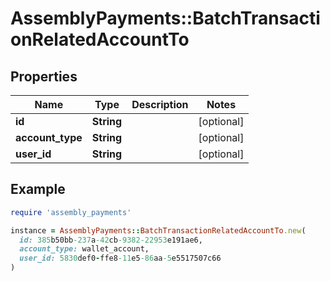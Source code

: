 # AssemblyPayments::BatchTransactionRelatedAccountTo

## Properties

| Name | Type | Description | Notes |
| ---- | ---- | ----------- | ----- |
| **id** | **String** |  | [optional] |
| **account_type** | **String** |  | [optional] |
| **user_id** | **String** |  | [optional] |

## Example

```ruby
require 'assembly_payments'

instance = AssemblyPayments::BatchTransactionRelatedAccountTo.new(
  id: 385b50bb-237a-42cb-9382-22953e191ae6,
  account_type: wallet_account,
  user_id: 5830def0-ffe8-11e5-86aa-5e5517507c66
)
```

